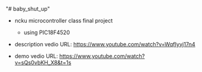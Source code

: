 "# baby_shut_up" 
* ncku microcontroller class final project
    * using PIC18F4520

* description vedio URL: https://www.youtube.com/watch?v=WqfIyvj17n4

* demo vedio URL: https://www.youtube.com/watch?v=sQs0vbKH_X8&t=1s

